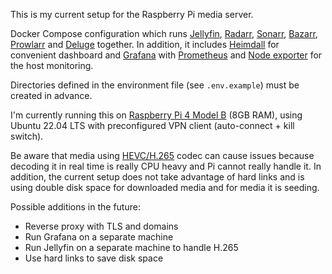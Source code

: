 This is my current setup for the Raspberry Pi media server.

Docker Compose configuration which runs [Jellyfin], [Radarr], [Sonarr], [Bazarr], [Prowlarr] and [Deluge] together. In addition, it includes [Heimdall] for convenient dashboard and [Grafana] with [Prometheus] and [Node exporter] for the host monitoring.

Directories defined in the environment file (see `.env.example`) must be created in advance.

I'm currently running this on [Raspberry Pi 4 Model B] (8GB RAM), using Ubuntu 22.04 LTS with preconfigured VPN client (auto-connect + kill switch).

Be aware that media using [HEVC/H.265] codec can cause issues because decoding it in real time is really CPU heavy and Pi cannot really handle it. In addition, the current setup does not take advantage of hard links and is using double disk space for downloaded media and for media it is seeding.

Possible additions in the future:
- Reverse proxy with TLS and domains
- Run Grafana on a separate machine
- Run Jellyfin on a separate machine to handle H.265
- Use hard links to save disk space

[Jellyfin]: https://github.com/jellyfin/jellyfin
[Radarr]: https://github.com/Radarr/Radarr
[Sonarr]: https://github.com/Sonarr/Sonarr
[Bazarr]: https://github.com/morpheus65535/bazarr
[Prowlarr]: https://github.com/Prowlarr/Prowlarr
[Deluge]: https://github.com/deluge-torrent/deluge
[Heimdall]: https://github.com/linuxserver/Heimdall
[Grafana]: https://github.com/grafana/grafana
[Prometheus]: https://github.com/prometheus/prometheus
[Node exporter]: https://github.com/prometheus/node_exporter
[Raspberry Pi 4 Model B]: https://www.raspberrypi.com/products/raspberry-pi-4-model-b/specifications/
[HEVC/H.265]: https://en.wikipedia.org/wiki/High_Efficiency_Video_Coding
